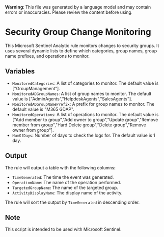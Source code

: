 **Warning**: This file was generated by a language model and may contain errors or inaccuracies. Please review the content before using.

# Security Group Change Monitoring

This Microsoft Sentinel Analytic rule monitors changes to security groups. It uses several dynamic lists to define which categories, group names, group name prefixes, and operations to monitor. 

## Variables
- `MonitoredCategories`: A list of categories to monitor. The default value is ["GroupManagement"].
- `MonitoredADGroupNames`: A list of group names to monitor. The default value is ["AdminAgents","HelpdeskAgents","SalesAgents"].
- `MonitoredADGroupNamePrefix`: A prefix for group names to monitor. The default value is "M365 GDAP".
- `MonitoredOperations`: A list of operations to monitor. The default value is ["Add member to group","Add owner to group","Update group","Remove member from group","Hard Delete group","Delete group","Remove owner from group"].
- `NumOfDays`: Number of days to check the logs for. The default value is 1 day.

## Output
The rule will output a table with the following columns:
- `TimeGenerated`: The time the event was generated.
- `OperationName`: The name of the operation performed.
- `TargetedGroupName`: The name of the targeted group.
- `ActivityDisplayName`: The display name of the activity.

The rule will sort the output by `TimeGenerated` in descending order.

## Note
This script is intended to be used with Microsoft Sentinel.
